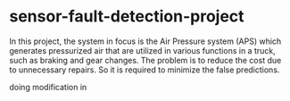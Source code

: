 # sensor-fault-detection-project
In this project, the system in focus is the Air Pressure system (APS) which generates pressurized air that are utilized in various functions in a truck, such as braking and gear changes. The problem is to reduce the cost due to unnecessary repairs. So it is required to minimize the false predictions.

doing modification in 